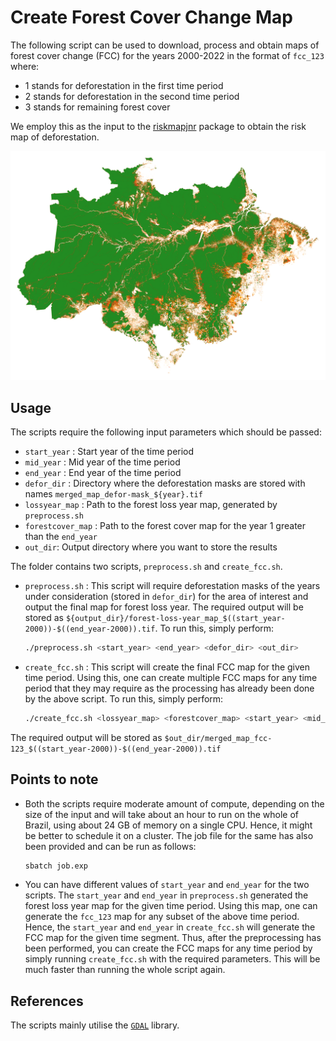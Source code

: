 # Create Forest Cover Change Map

The following script can be used to download, process and obtain maps of forest cover change (FCC) for the years 2000-2022 in the format of `fcc_123` where:
 - 1 stands for deforestation in the first time period
 - 2 stands for deforestation in the second time period
 - 3 stands for remaining forest cover

We employ this as the input to the [riskmapjnr](https://github.com/ghislainv/riskmapjnr) package to obtain the risk map of deforestation. 

![image info](../assets/fcc123.png)

## Usage

The scripts require the following input parameters which should be passed:
- `start_year` : Start year of the time period
- `mid_year` : Mid year of the time period
- `end_year` : End year of the time period
- `defor_dir` : Directory where the deforestation masks are stored with names `merged_map_defor-mask_${year}.tif`
- `lossyear_map` : Path to the forest loss year map, generated by `preprocess.sh`
- `forestcover_map` : Path to the forest cover map for the year 1 greater than the `end_year`
- `out_dir`: Output directory where you want to store the results

The folder contains two scripts, `preprocess.sh` and `create_fcc.sh`. 

- `preprocess.sh` : This script will require deforestation masks of the years under consideration (stored in `defor_dir`) for the area of interest and output the final map for forest loss year. The required output will be stored as `${output_dir}/forest-loss-year_map_$((start_year-2000))-$((end_year-2000)).tif`. To run this, simply perform:

  ```bash
  ./preprocess.sh <start_year> <end_year> <defor_dir> <out_dir>
  ```

- `create_fcc.sh` : This script will create the final FCC map for the given time period. Using this, one can create multiple FCC maps for any time period that they may require as the processing has already been done by the above script. To run this, simply perform:

  ```bash
  ./create_fcc.sh <lossyear_map> <forestcover_map> <start_year> <mid_year> <end_year> <out_dir>
  ```

The required output will be stored as `$out_dir/merged_map_fcc-123_$((start_year-2000))-$((end_year-2000)).tif`

## Points to note

- Both the scripts require moderate amount of compute, depending on the size of the input and will take about an hour to run on the whole of Brazil, using about 24 GB of memory on a single CPU. Hence, it might be better to schedule it on a cluster. The job file for the same has also been provided and can be run as follows:

  ```bash
  sbatch job.exp
  ```
- You can have different values of `start_year` and `end_year` for the two scripts. The `start_year` and `end_year` in `preprocess.sh` generated the forest loss year map for the given time period. Using this map, one can generate the `fcc_123` map for any subset of the above time period. Hence, the `start_year` and `end_year` in `create_fcc.sh` will generate the FCC map for the given time segment. Thus, after the preprocessing has been performed, you can create the FCC maps for any time period by simply running `create_fcc.sh` with the required parameters. This will be much faster than running the whole script again.

## References

The scripts mainly utilise the [`GDAL`](https://gdal.org/) library.